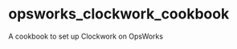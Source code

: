 opsworks_clockwork_cookbook
===========================

A cookbook to set up Clockwork on OpsWorks
